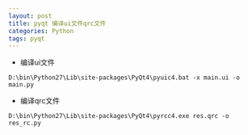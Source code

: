 ```yaml
---
layout: post
title: pyqt 编译ui文件qrc文件
categories: Python
tags: pyqt
---
```


+ 编译ui文件
```
D:\bin\Python27\Lib\site-packages\PyQt4\pyuic4.bat -x main.ui -o main.py
```

+ 编译qrc文件
```
D:\bin\Python27\Lib\site-packages\PyQt4\pyrcc4.exe res.qrc -o res_rc.py
```
